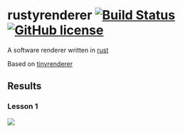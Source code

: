 # rustyrenderer [![Build Status](https://travis-ci.org/jshrake/rustyrenderer.svg?branch=master)](https://travis-ci.org/jshrake/rustyrenderer)[![GitHub license](https://img.shields.io/github/license/mashape/apistatus.svg)](LICENSE)

A software renderer written in [rust](https://www.rust-lang.org/)

Based on [tinyrenderer](https://github.com/ssloy/tinyrenderer)

## Results

### Lesson 1

![](http://i.imgur.com/e604bR7.png)
